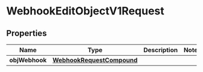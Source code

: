 
# WebhookEditObjectV1Request

## Properties
| Name | Type | Description | Notes |
| ------------ | ------------- | ------------- | ------------- |
| **objWebhook** | [**WebhookRequestCompound**](WebhookRequestCompound.md) |  |  |



